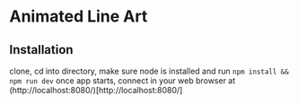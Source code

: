 # Animated Line Art
## Installation
clone, cd into directory, make sure node is installed and run
`npm install && npm run dev`
once app starts, connect in your web browser at
(http://localhost:8080/)[http://localhost:8080/]
